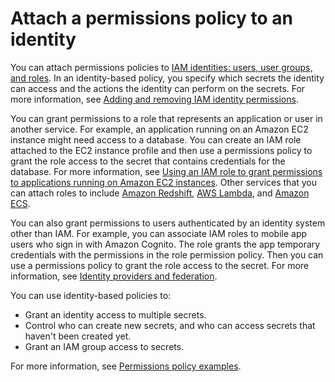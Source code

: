 # Attach a permissions policy to an identity<a name="auth-and-access_iam-policies"></a>

You can attach permissions policies to [IAM identities: users, user groups, and roles](https://docs.aws.amazon.com/IAM/latest/UserGuide/id.html)\. In an identity\-based policy, you specify which secrets the identity can access and the actions the identity can perform on the secrets\. For more information, see [Adding and removing IAM identity permissions](https://docs.aws.amazon.com/IAM/latest/UserGuide/access_policies_manage-attach-detach.html)\.

You can grant permissions to a role that represents an application or user in another service\. For example, an application running on an Amazon EC2 instance might need access to a database\. You can create an IAM role attached to the EC2 instance profile and then use a permissions policy to grant the role access to the secret that contains credentials for the database\. For more information, see [Using an IAM role to grant permissions to applications running on Amazon EC2 instances](https://docs.aws.amazon.com/IAM/latest/UserGuide/id_roles_use_switch-role-ec2.html)\. Other services that you can attach roles to include [Amazon Redshift](https://docs.aws.amazon.com/redshift/latest/dg/c-getting-started-using-spectrum-add-role.html), [AWS Lambda](https://docs.aws.amazon.com/lambda/latest/dg/lambda-permissions.html), and [Amazon ECS](https://docs.aws.amazon.com/AmazonECS/latest/developerguide/task_execution_IAM_role.html)\.

You can also grant permissions to users authenticated by an identity system other than IAM\. For example, you can associate IAM roles to mobile app users who sign in with Amazon Cognito\. The role grants the app temporary credentials with the permissions in the role permission policy\. Then you can use a permissions policy to grant the role access to the secret\. For more information, see [Identity providers and federation](https://docs.aws.amazon.com/IAM/latest/UserGuide/id_roles_providers.html)\.

You can use identity\-based policies to:
+ Grant an identity access to multiple secrets\.
+ Control who can create new secrets, and who can access secrets that haven't been created yet\.
+ Grant an IAM group access to secrets\.

For more information, see [Permissions policy examples](auth-and-access_examples.md)\.
